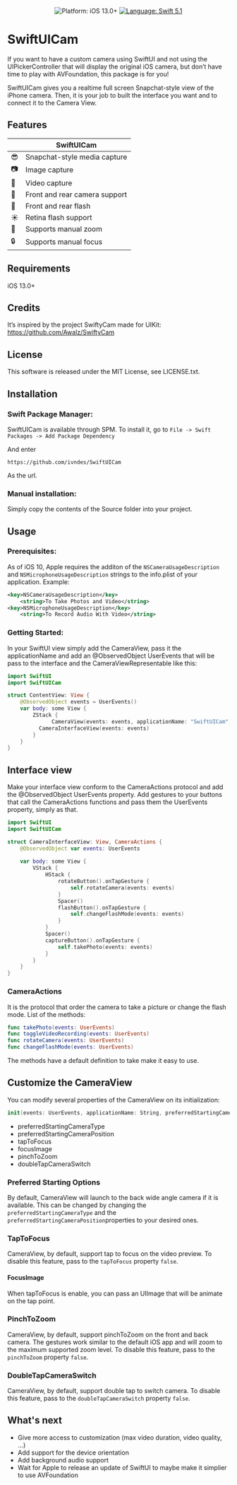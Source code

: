 <p align="center">
    <img src="https://img.shields.io/badge/platform-iOS%2013%2B-blue.svg?style=flat" alt="Platform: iOS 13.0+"/>
    <a href="https://developer.apple.com/swift"><img src="https://img.shields.io/badge/language-swift%205.1-4BC51D.svg?style=flat" alt="Language: Swift 5.1" /></a>
</p>

# SwiftUICam

If you want to have a custom camera using SwiftUI and not using the UIPickerController that will display the original iOS camera, but don’t have time to play with AVFoundation, this package is for you!

SwiftUICam gives you a realtime full screen Snapchat-style view of the iPhone camera. Then, it is your job to built the interface you want and to connect it to the Camera View.

## Features

|                              | SwiftUICam        
| ------------------------------------- | ---------------------
| :sunglasses:                  | Snapchat-style media capture                              
| :camera:  						  | Image capture               
| :movie_camera:  			      | Video capture                               
| :tada:                        | Front and rear camera support              
| :flashlight:                  | Front and rear flash  
| :sunny:                       | Retina flash support               
| :mag_right:                   |  Supports manual zoom               
| :lock:                        | Supports manual focus

## Requirements

iOS 13.0+

## Credits

It’s inspired by the project SwiftyCam made for UIKit: https://github.com/Awalz/SwiftyCam

## License

This software is released under the MIT License, see LICENSE.txt.

## Installation

### Swift Package Manager:

SwiftUICam is available through SPM. To install it, go to `File -> Swift Packages -> Add Package Dependency` 

And enter
```
https://github.com/ivndes/SwiftUICam
```

As the url.

### Manual installation:

Simply copy the contents of the Source folder into your project.

## Usage

### Prerequisites:

As of iOS 10, Apple requires the additon of the `NSCameraUsageDescription` and `NSMicrophoneUsageDescription` strings to the info.plist of your application. Example:

```xml
<key>NSCameraUsageDescription</key>
	<string>To Take Photos and Video</string>
<key>NSMicrophoneUsageDescription</key>
	<string>To Record Audio With Video</string>
```

### Getting Started:

In your SwiftUI view simply add the CameraView, pass it the applicationName and add an @ObservedObject UserEvents that will be pass to the interface and the CameraViewRepresentable like this:

```swift
import SwiftUI
import SwiftUICam

struct ContentView: View {
    @ObservedObject events = UserEvents()
    var body: some View {
    	ZStack {
              CameraView(events: events, applicationName: "SwiftUICam")
	      CameraInterfaceView(events: events)
    	}
    }
}

```

## Interface view

Make your interface view conform to the CameraActions protocol and add the @ObservedObject UserEvents property.
Add gestures to your buttons that call the CameraActions functions and pass them the UserEvents property, simply as that.
```swift
import SwiftUI
import SwiftUICam

struct CameraInterfaceView: View, CameraActions {    
    @ObservedObject var events: UserEvents
    
    var body: some View {
        VStack {
            HStack {
                rotateButton().onTapGesture {
                    self.rotateCamera(events: events)
                }
                Spacer()
                flashButton().onTapGesture {
                    self.changeFlashMode(events: events)
                }
            }
            Spacer()
            captureButton().onTapGesture {
                self.takePhoto(events: events)
            }
        }
    }
}
```

### CameraActions

It is the protocol that order the camera to take a picture or change the flash mode. List of the methods:

```swift
func takePhoto(events: UserEvents)
func toggleVideoRecording(events: UserEvents)
func rotateCamera(events: UserEvents)
func changeFlashMode(events: UserEvents)
```

The methods have a default definition to take make it easy to use.

## Customize the CameraView

You can modify several properties of the CameraView on its initialization:
```swift
init(events: UserEvents, applicationName: String, preferredStartingCameraType: AVCaptureDevice.DeviceType = .builtInWideAngleCamera, preferredStartingCameraPosition: AVCaptureDevice.Position = .back, focusImage: String? = nil, pinchToZoom: Bool = true, tapToFocus: Bool = true, doubleTapCameraSwitch: Bool = true)
```
- preferredStartingCameraType
- preferredStartingCameraPosition
- tapToFocus
- focusImage
- pinchToZoom
- doubleTapCameraSwitch

### Preferred Starting Options

By default, CameraView will launch to the back wide angle camera if it is available. This can be changed by changing the `preferredStartingCameraType` and the `preferredStartingCameraPosition`properties to your desired ones.

### TapToFocus

CameraView, by default, support tap to focus on the video preview. To disable this feature, pass to the `tapToFocus` property `false`.

#### FocusImage

When tapToFocus is enable, you can pass an UIImage that will be animate on the tap point.

### PinchToZoom

CameraView, by default, support pinchToZoom on the front and back camera. The gestures work similar to the default iOS app and will zoom to the maximum supported zoom level. To disable this feature, pass to the `pinchToZoom` property `false`.

### DoubleTapCameraSwitch

CameraView, by default, support double tap to switch camera. To disable this feature, pass to the `doubleTapCameraSwitch` property `false`.

## What's next

- Give more access to customization (max video duration, video quality, ...)
- Add support for the device orientation
- Add background audio support
- Wait for Apple to release an update of SwiftUI to maybe make it simplier to use AVFoundation
